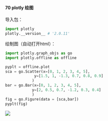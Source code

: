 #### 70 plotly 绘图

导入包：

```python
import plotly 
plotly.__version__ # '2.0.11'
```

绘制图（自动打开html）：

```python
import plotly.graph_objs as go
import plotly.offline as offline

pyplt = offline.plot
sca = go.Scatter(x=[0, 1, 2, 3, 4, 5],
             y=[1.5, 1, -1.3, 0.7, 0.8, 0.9]
            )
bar = go.Bar(x=[0, 1, 2, 3, 4, 5],
            y=[2, 0.5, 0.7, -1.2, 0.3, 0.4]
            )
fig = go.Figure(data = [sca,bar])
pyplt(fig)
```

![](https://imgkr.cn-bj.ufileos.com/8676b74a-13e8-4480-b57c-107746dc15a9.png)